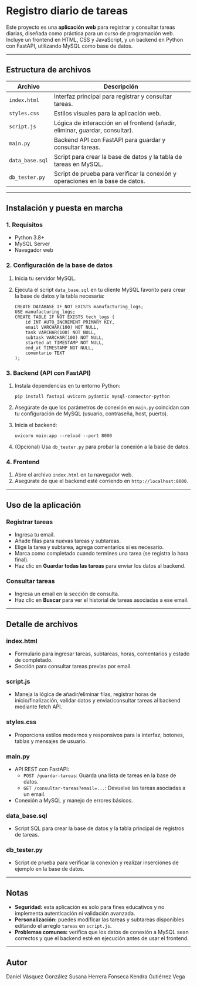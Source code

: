 # Registro diario de tareas

Este proyecto es una **aplicación web** para registrar y consultar tareas diarias, diseñada como práctica para un curso de programación web. Incluye un frontend en HTML, CSS y JavaScript, y un backend en Python con FastAPI, utilizando MySQL como base de datos.

---

## Estructura de archivos

| Archivo           | Descripción                                                                 |
|-------------------|-----------------------------------------------------------------------------|
| `index.html`      | Interfaz principal para registrar y consultar tareas.                        |
| `styles.css`      | Estilos visuales para la aplicación web.                                     |
| `script.js`       | Lógica de interacción en el frontend (añadir, eliminar, guardar, consultar). |
| `main.py`         | Backend API con FastAPI para guardar y consultar tareas.                     |
| `data_base.sql`   | Script para crear la base de datos y la tabla de tareas en MySQL.            |
| `db_tester.py`    | Script de prueba para verificar la conexión y operaciones en la base de datos.|

---

## Instalación y puesta en marcha

### 1. Requisitos

- Python 3.8+
- MySQL Server
- Navegador web

### 2. Configuración de la base de datos

1. Inicia tu servidor MySQL.
2. Ejecuta el script `data_base.sql` en tu cliente MySQL favorito para crear la base de datos y la tabla necesaria:

    ```
    CREATE DATABASE IF NOT EXISTS manufacturing_logs;
    USE manufacturing_logs;
    CREATE TABLE IF NOT EXISTS tech_logs (
        id INT AUTO_INCREMENT PRIMARY KEY,
        email VARCHAR(100) NOT NULL,
        task VARCHAR(100) NOT NULL,
        subtask VARCHAR(100) NOT NULL,
        started_at TIMESTAMP NOT NULL,
        end_at TIMESTAMP NOT NULL,
        comentario TEXT
    );
    ```

### 3. Backend (API con FastAPI)

1. Instala dependencias en tu entorno Python:

    ```
    pip install fastapi uvicorn pydantic mysql-connector-python
    ```

2. Asegúrate de que los parámetros de conexión en `main.py` coincidan con tu configuración de MySQL (usuario, contraseña, host, puerto).

3. Inicia el backend:

    ```
    uvicorn main:app --reload --port 8000
    ```

4. (Opcional) Usa `db_tester.py` para probar la conexión a la base de datos.

### 4. Frontend

1. Abre el archivo `index.html` en tu navegador web.
2. Asegúrate de que el backend esté corriendo en `http://localhost:8000`.

---

## Uso de la aplicación

### Registrar tareas

- Ingresa tu email.
- Añade filas para nuevas tareas y subtareas.
- Elige la tarea y subtarea, agrega comentarios si es necesario.
- Marca como completado cuando termines una tarea (se registra la hora final).
- Haz clic en **Guardar todas las tareas** para enviar los datos al backend.

### Consultar tareas

- Ingresa un email en la sección de consulta.
- Haz clic en **Buscar** para ver el historial de tareas asociadas a ese email.

---

## Detalle de archivos

### index.html

- Formulario para ingresar tareas, subtareas, horas, comentarios y estado de completado.
- Sección para consultar tareas previas por email.

### script.js

- Maneja la lógica de añadir/eliminar filas, registrar horas de inicio/finalización, validar datos y enviar/consultar tareas al backend mediante fetch API.

### styles.css

- Proporciona estilos modernos y responsivos para la interfaz, botones, tablas y mensajes de usuario.

### main.py

- API REST con FastAPI:
    - `POST /guardar-tareas`: Guarda una lista de tareas en la base de datos.
    - `GET /consultar-tareas?email=...`: Devuelve las tareas asociadas a un email.
- Conexión a MySQL y manejo de errores básicos.

### data_base.sql

- Script SQL para crear la base de datos y la tabla principal de registros de tareas.

### db_tester.py

- Script de prueba para verificar la conexión y realizar inserciones de ejemplo en la base de datos.

---

## Notas

- **Seguridad:** esta aplicación es solo para fines educativos y no implementa autenticación ni validación avanzada.
- **Personalización:** puedes modificar las tareas y subtareas disponibles editando el arreglo `tareas` en `script.js`.
- **Problemas comunes:** verifica que los datos de conexión a MySQL sean correctos y que el backend esté en ejecución antes de usar el frontend.

---

## Autor
Daniel Vásquez González
Susana Herrera Fonseca
Kendra Gutiérrez Vega

